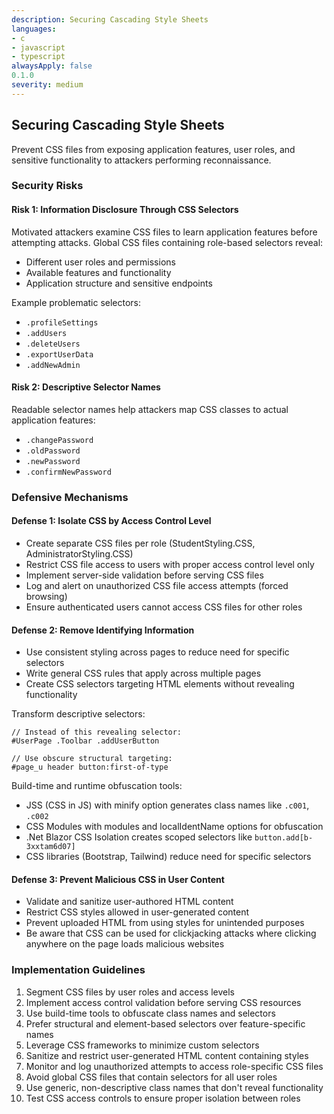 ```yaml
---
description: Securing Cascading Style Sheets
languages:
- c
- javascript
- typescript
alwaysApply: false
0.1.0
severity: medium
---
```


## Securing Cascading Style Sheets

Prevent CSS files from exposing application features, user roles, and sensitive functionality to attackers performing reconnaissance.

### Security Risks

#### Risk 1: Information Disclosure Through CSS Selectors
Motivated attackers examine CSS files to learn application features before attempting attacks. Global CSS files containing role-based selectors reveal:
- Different user roles and permissions
- Available features and functionality
- Application structure and sensitive endpoints

Example problematic selectors:
- `.profileSettings`
- `.addUsers`
- `.deleteUsers` 
- `.exportUserData`
- `.addNewAdmin`

#### Risk 2: Descriptive Selector Names
Readable selector names help attackers map CSS classes to actual application features:
- `.changePassword`
- `.oldPassword`
- `.newPassword`
- `.confirmNewPassword`

### Defensive Mechanisms

#### Defense 1: Isolate CSS by Access Control Level
- Create separate CSS files per role (StudentStyling.CSS, AdministratorStyling.CSS)
- Restrict CSS file access to users with proper access control level only
- Implement server-side validation before serving CSS files
- Log and alert on unauthorized CSS file access attempts (forced browsing)
- Ensure authenticated users cannot access CSS files for other roles

#### Defense 2: Remove Identifying Information
- Use consistent styling across pages to reduce need for specific selectors
- Write general CSS rules that apply across multiple pages
- Create CSS selectors targeting HTML elements without revealing functionality

Transform descriptive selectors:
```
// Instead of this revealing selector:
#UserPage .Toolbar .addUserButton

// Use obscure structural targeting:
#page_u header button:first-of-type
```

Build-time and runtime obfuscation tools:
- JSS (CSS in JS) with minify option generates class names like `.c001`, `.c002`
- CSS Modules with modules and localIdentName options for obfuscation
- .Net Blazor CSS Isolation creates scoped selectors like `button.add[b-3xxtam6d07]`
- CSS libraries (Bootstrap, Tailwind) reduce need for specific selectors

#### Defense 3: Prevent Malicious CSS in User Content
- Validate and sanitize user-authored HTML content
- Restrict CSS styles allowed in user-generated content
- Prevent uploaded HTML from using styles for unintended purposes
- Be aware that CSS can be used for clickjacking attacks where clicking anywhere on the page loads malicious websites

### Implementation Guidelines

1. Segment CSS files by user roles and access levels
2. Implement access control validation before serving CSS resources
3. Use build-time tools to obfuscate class names and selectors
4. Prefer structural and element-based selectors over feature-specific names
5. Leverage CSS frameworks to minimize custom selectors
6. Sanitize and restrict user-generated HTML content containing styles
7. Monitor and log unauthorized attempts to access role-specific CSS files
8. Avoid global CSS files that contain selectors for all user roles
9. Use generic, non-descriptive class names that don't reveal functionality
10. Test CSS access controls to ensure proper isolation between roles